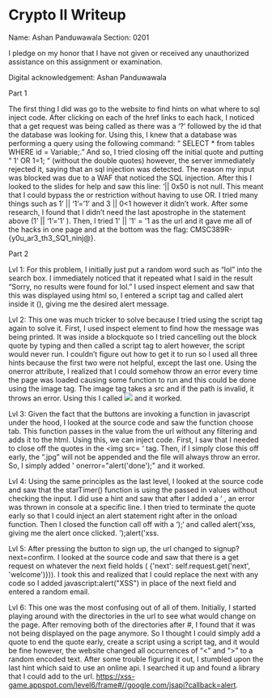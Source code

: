 # Crypto II Writeup

Name: Ashan Panduwawala
Section: 0201

I pledge on my honor that I have not given or received any unauthorized
assistance on this assignment or examination.

Digital acknowledgement: Ashan Panduwawala

Part 1

The first thing I did was go to the website to find hints on what where to sql inject code. After clicking on each of the href links to each hack, I noticed that a get request was being called as there was a ‘?’ followed by the id that the database was looking for. Using this, I knew that a database was performing a query using the following command: “ SELECT * from tables WHERE id = Variable;.” And so, I tried closing off the initial quote and putting “ 1‘ OR 1=1; “ (without the double quotes) however, the server immediately rejected it, saying that an sql injection was detected. The reason my input was blocked was due to a WAF that noticed the SQL injection.  After this I looked to the slides for help and saw this line: ‘|| 0x50 is not null. This meant that I could bypass the  or restriction without having to use OR. I tried many things such as 1’ || ‘1’=’1’ and 3 || 0<1 however it didn’t work. After some research, I found that I didn’t need the last apostrophe in the statement above (1’ || ‘1’=’1’ ). Then, I tried 1' || '1' = '1 as the url and it gave me all of the hacks in one page and at the bottom was the flag: CMSC389R-{y0u_ar3_th3_SQ1_ninj@}. 


Part 2

Lvl 1: For this problem, I initially just put a random word such as “lol” into the search box. I immediately noticed that it repeated what I said in the result “Sorry, no results were found for lol.” I used inspect element and saw that this was displayed using html so, I entered a script tag and called alert inside it (<script>alert("oof")</script>), giving me the desired alert message.

Lvl 2: This one was much tricker to solve because I tried using the script tag again to solve it. First, I used inspect element to find how the message was being printed. It was inside a blockquote so I tried cancelling out the block quote by typing </blockquote> and then called a script tag to alert however, the script would never run. I couldn’t figure out how to get it to run so I used all three hints because the first two were not helpful, except the last one. Using the onerror attribute, I realized that I could somehow throw an error every time the page was loaded causing some function to run and this could be done using the image tag. The image tag takes a src and if the path is invalid, it throws an error. Using this I called 
<img src=”lmao” onerror='alert()' /> and it worked.

Lvl 3: Given the fact that the buttons are invoking a function in javascript under the hood, I looked at the source code and saw the function choose tab. This function passes in the value from the url without any filtering and adds it to the html. Using this, we can inject code. First, I saw that I needed to close off the quotes in the <img src= ‘  tag. Then, if I simply close this off early, the “.jpg” will not be appended and the file will always throw an error. So, I simply added ' onerror="alert('done');" and it worked.

Lvl 4: Using the same principles as the last level, I looked at the source code and saw that  the starTimer() function is using the passed in values without checking the input. I did use a hint and saw that after I added a  ‘ , an error was thrown in console at a specific line. I then tried to terminate the quote early so that I could inject an alert statement right after in the onload function. Then I closed the function call off with a ‘);‘ and called alert(‘xss, giving me the alert once clicked. ');alert('xss.

Lvl 5: After pressing the button to sign up, the url changed to signup?next=confirm. I looked at the source code and saw that there is a get request on whatever the next field holds ( {'next': self.request.get('next', 'welcome')})). I took this and realized that I could replace the next with any code so I added javascript:alert("XSS") in place of the next field and entered a random email.

Lvl 6: This one was the most confusing out of all of them. Initially, I started playing around with the directories in the url to see what would change on the page. After removing both of the directories after #, I found that it was not being displayed on the page anymore. So I thought I could simply add a quote to end the quote early, create a script using a script tag, and it would be fine however, the website changed all occurrences of “<” and “>” to a random encoded text. After some trouble figuring it out, I stumbled upon the last hint which said to use an online api. I searched it up and found a library that I could add to the url. https://xss-game.appspot.com/level6/frame#//google.com/jsapi?callback=alert.




